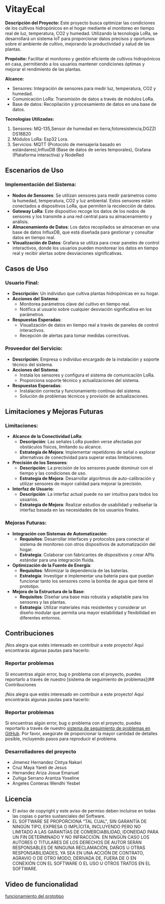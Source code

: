 # VitayEcal

**Descripción del Proyecto:** Este proyecto busca optimizar las condiciones de los cultivos hidropónicos en el hogar mediante el monitoreo en tiempo real de luz, temperatura, CO2 y humedad. Utilizando la tecnología LoRa, se desarrollará un sistema IoT para proporcionar datos precisos y oportunos sobre el ambiente de cultivo, mejorando la productividad y salud de las plantas.

**Propósito:** Facilitar el monitoreo y gestión eficiente de cultivos hidropónicos en casa, permitiendo a los usuarios mantener condiciones óptimas y mejorar el rendimiento de las plantas.

**Alcance:**
* Sensores: Integración de sensores para medir luz, temperatura, CO2 y humedad.
* Comunicación LoRa: Transmisión de datos a través de módulos LoRa.
* Base de datos: Recopilación y procesamiento de datos en una base de datos.
  
**Tecnologías Utilizadas:**
1. Sensores: MQ-135,Sensor de humedad en tierra,fotoresistencia,DGZZI DS18B20
2. Módulos LoRa: Esp32 Lora.
3. Servicios: MQTT (Protocolo de mensajería basado en estándares),InfluxDB (Base de datos de series temporales), Grafana (Plataforma interactiva) y NodeRed 

## Escenarios de Uso

### Implementación del Sistema:
- **Nodos de Sensores**: Se utilizan sensores para medir parámetros como la humedad, temperatura, CO2 y luz ambiental. Estos sensores están conectados a dispositivos LoRa, que permiten la recolección de datos.
- **Gateway LoRa**: Este dispositivo recoge los datos de los nodos de sensores y los transmite a una red central para su almacenamiento y análisis.
- **Almacenamiento de Datos**: Los datos recopilados se almacenan en una base de datos InfluxDB, que está diseñada para gestionar y consultar datos en tiempo real.
- **Visualización de Datos**: Grafana se utiliza para crear paneles de control interactivos, donde los usuarios pueden monitorear los datos en tiempo real y recibir alertas sobre desviaciones significativas.

## Casos de Uso

### Usuario Final:
- **Descripción**: Un individuo que cultiva plantas hidropónicas en su hogar.
- **Acciones del Sistema**:
  - Monitorea parámetros clave del cultivo en tiempo real.
  - Notifica al usuario sobre cualquier desviación significativa en los parámetros.
- **Respuestas Esperadas**:
  - Visualización de datos en tiempo real a través de paneles de control interactivos.
  - Recepción de alertas para tomar medidas correctivas.

### Proveedor del Servicio:
- **Descripción**: Empresa o individuo encargado de la instalación y soporte técnico del sistema.
- **Acciones del Sistema**:
  - Instala los sensores y configura el sistema de comunicación LoRa.
  - Proporciona soporte técnico y actualizaciones del sistema.
- **Respuestas Esperadas**:
  - Instalación correcta y funcionamiento continuo del sistema.
  - Solución de problemas técnicos y provisión de actualizaciones.

## Limitaciones y Mejoras Futuras

### Limitaciones:
- **Alcance de la Conectividad LoRa**:
  - **Descripción**: Las señales LoRa pueden verse afectadas por obstáculos físicos, limitando su alcance.
  - **Estrategia de Mejora**: Implementar repetidores de señal o explorar alternativas de conectividad para superar estas limitaciones.
- **Precisión de los Sensores**:
  - **Descripción**: La precisión de los sensores puede disminuir con el tiempo y las condiciones de uso.
  - **Estrategia de Mejora**: Desarrollar algoritmos de auto-calibración y utilizar sensores de mayor calidad para mejorar la precisión.
- **Interfaz de Usuario**:
  - **Descripción**: La interfaz actual puede no ser intuitiva para todos los usuarios.
  - **Estrategia de Mejora**: Realizar estudios de usabilidad y rediseñar la interfaz basada en las necesidades de los usuarios finales.

### Mejoras Futuras:
- **Integración con Sistemas de Automatización**:
  - **Requisitos**: Desarrollar interfaces y protocolos para conectar el sistema de monitoreo con otros dispositivos de automatización del hogar.
  - **Estrategia**: Colaborar con fabricantes de dispositivos y crear APIs estándar para una integración fluida.
- **Optimización de la Fuente de Energía**:
  - **Requisitos**: Minimizar la dependencia de las baterías.
  - **Estrategia**: Investigar e implementar una batería para que puedan funcionar tanto los sensores como la bomba de agua que tiene el prototipo.
- **Mejora de la Estructura de la Base**:
  - **Requisitos**: Diseñar una base más robusta y adaptable para los sensores y las plantas.
  - **Estrategia**: Utilizar materiales más resistentes y considerar un diseño modular que permita una mayor estabilidad y flexibilidad en diferentes entornos.


## Contribuciones

¡Nos alegra que estés interesado en contribuir a este proyecto! Aquí encontrarás algunas pautas para hacerlo:

### Reportar problemas
Si encuentras algún error, bug o problema con el proyecto, puedes reportarlo a través de nuestro [sistema de seguimiento de problemas](## Contribuciones

¡Nos alegra que estés interesado en contribuir a este proyecto! Aquí encontrarás algunas pautas para hacerlo:

### Reportar problemas
Si encuentras algún error, bug o problema con el proyecto, puedes reportarlo a través de nuestro [sistema de seguimiento de problemas en GitHub](https://github.com/CintyaNakari/VitayEcal/issues). Por favor, asegúrate de proporcionar la mayor cantidad de detalles posible, incluyendo pasos para reproducir el problema.

### Desarrolladores del proyecto

- Jimenez Hernandez Cintya Nakari
- Cruz Maya Yareli de Jesus
- Hernandez Ariza Josue Emanuel
- Zuñiga Serrano Arantza Yoseline
- Angeles Conteras Wendhi Yesbel 

## Licencia

- El aviso de copyright y este aviso de permiso deben incluirse en todas las copias o partes sustanciales del Software.
- EL SOFTWARE SE PROPORCIONA "TAL CUAL", SIN GARANTÍA DE NINGÚN TIPO, EXPRESA O IMPLÍCITA, INCLUYENDO PERO NO LIMITADO A LAS GARANTÍAS DE COMERCIABILIDAD, IDONEIDAD PARA UN FIN DETERMINADO Y NO INFRACCIÓN. EN NINGÚN CASO LOS AUTORES O TITULARES DE LOS DERECHOS DE AUTOR SERÁN RESPONSABLES DE NINGUNA RECLAMACIÓN, DAÑOS U OTRAS RESPONSABILIDADES, YA SEA EN UNA ACCIÓN DE CONTRATO, AGRAVIO O DE OTRO MODO, DERIVADA DE, FUERA DE O EN CONEXIÓN CON EL SOFTWARE O EL USO U OTROS TRATOS EN EL SOFTWARE.

## Video de funcionalidad
 [funcionamiento del prototipo](https://www.youtube.com/watch?v=aZBwFWfgOTI)
